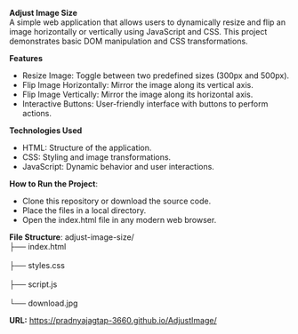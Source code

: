 <strong>Adjust Image Size</strong><br>
  A simple web application that allows users to dynamically resize and flip an image horizontally or vertically using JavaScript and CSS. This project demonstrates basic DOM manipulation and CSS transformations.

<strong>Features</strong>
  - Resize Image: Toggle between two predefined sizes (300px and 500px).
  - Flip Image Horizontally: Mirror the image along its vertical axis.
  - Flip Image Vertically: Mirror the image along its horizontal axis.
  - Interactive Buttons: User-friendly interface with buttons to perform actions.
    
<strong>Technologies Used</strong>
  - HTML: Structure of the application.
  - CSS: Styling and image transformations.
  - JavaScript: Dynamic behavior and user interactions.
  
<strong>How to Run the Project</strong>:
  - Clone this repository or download the source code.
  - Place the files in a local directory.
  - Open the index.html file in any modern web browser.

<strong>File Structure</strong>:
  adjust-image-size/<br>
  ├── index.html<br>       
  ├── styles.css<br>       
  ├── script.js <br>       
  └── download.jpg<br>     
  
<strong>URL:</strong> https://pradnyajagtap-3660.github.io/AdjustImage/
